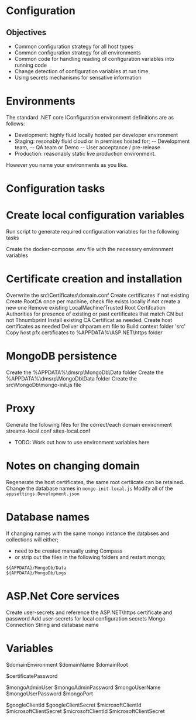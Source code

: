 # Configuration

## Objectives

- Common configuration strategy for all host types
- Common configuration strategy for all environments
- Common code for handling reading of configuration variables into running code
- Change detection of configuration variables at run time
- Using secrets mechanisms for sensative information

# Environments

The standard .NET core IConfiguration environment definitions are as follows:

- Development: highly fluid locally hosted per developer environment
- Staging:	resonably fluid cloud or in premises hosted for;
-- Development team, 
-- QA team or Demo
-- User acceptance / pre-release 
- Production: reasonably static live production environment.

However you name your environments as you like.

# Configuration tasks
# Create local configuration variables

Run script to generate required configuration variables for the following tasks

Create the docker-compose .env file with the necessary environment variables


# Certificate creation and installation
Overwrite the src\Certificates\domain.conf
Create certificates if not existing
Create RootCA once per machine, 
check file exists locally if not create a new one
Remove existing  LocalMachine/Trusted Root Certifcation Authorities for presence of existing or past certificates that match CN but not Thnumbprint
Install existing CA Certificat as needed.
Create host certificates as needed
Deliver dhparam.em file to Build context folder 'src'
Copy host pfx certificates to %APPDATA%\ASP.NET\https folder

# MongoDB persistence

Create the %APPDATA%\dmsrp\MongoDb\Data folder
Create the %APPDATA%\dmsrp\MongoDb\Data folder
Create the src\MongoDb\mongo-init.js file

# Proxy
Generate the folowing files for the correct/each domain environment
streams-local.conf
sites-local.conf

* TODO: Work out how to use environment variables here

# Notes on changing domain

Regenerate the host certificates, the same root certiicate can be retained.
Change the database names in ```mongo-init-local.js``` 
Modify all of the ```appsettings.Development.json```

# Database names

If changing names with the same mongo instance the databses and collections will either;

- need to be created manually using Compass
- or strip out the files in the following folders and restart mongo;

```
${APPDATA}/MongoDb/Data
${APPDATA}/MongoDb/Logs
```


# ASP.Net Core services

Create user-secrets and reference the ASP.NET\https certificate and password
Add user-secrets for local configuration secrets
Mongo Connection String and database name


# Variables

$domainEnvironment
$domainName
$domainRoot


$certificatePassword


$mongoAdminUser
$mongoAdminPassword
$mongoUserName
$mongoUserPassword
$mongoPort

$googleClientId
$googleClientSecret
$microsoftClientId
$microsoftClientSecret
$microsoftClientId
$microsoftClientSecret
